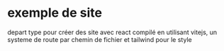 # exemple de site


depart type pour créer des site avec react compilé en utilisant vitejs, un systeme de route par chemin de fichier et tailwind pour le style

